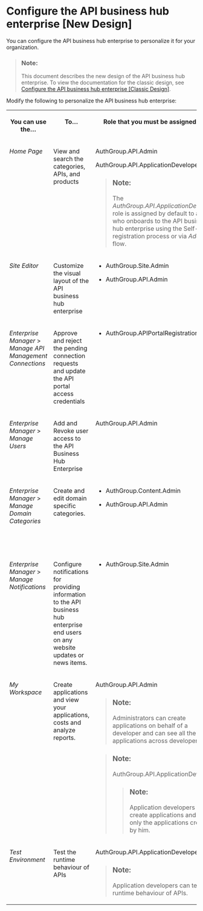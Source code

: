 <!-- loio54b4607902a446e39d8a6ba45ce63d6b -->

# Configure the API business hub enterprise \[New Design\]

You can configure the API business hub enterprise to personalize it for your organization.

> ### Note:  
> This document describes the new design of the API business hub enterprise. To view the documentation for the classic design, see [Configure the API business hub enterprise \[Classic Design\]](configure-the-api-business-hub-enterprise-classic-design-7b71b16.md).

Modify the following to personalize the API business hub enterprise:


<table>
<tr>
<th valign="top">

You can use the…



</th>
<th valign="top">

To…



</th>
<th valign="top">

Role that you must be assigned to…



</th>
<th valign="top">

For more information, see…



</th>
</tr>
<tr>
<td valign="top">

 *Home Page* 



</td>
<td valign="top">

View and search the categories, APIs, and products



</td>
<td valign="top">

AuthGroup.API.Admin

AuthGroup.API.ApplicationDeveloper

> ### Note:  
> The *AuthGroup.API.ApplicationDeveloper* role is assigned by default to a user who onboards to the API business hub enterprise using the Self-registration process or via *Add User* flow.



</td>
<td valign="top">

 [Register on API business hub enterprise](register-on-api-business-hub-enterprise-c85fafe.md) 



</td>
</tr>
<tr>
<td valign="top">

 *Site Editor* 



</td>
<td valign="top">

Customize the visual layout of the API business hub enterprise



</td>
<td valign="top">

-   AuthGroup.Site.Admin

-   AuthGroup.API.Admin




</td>
<td valign="top">

 [Customize the Visual Format of the API business hub enterprise](customize-the-visual-format-of-the-api-business-hub-enterprise-2eacd52.md) 



</td>
</tr>
<tr>
<td valign="top">

 *Enterprise Manager* \> *Manage API Management Connections* 



</td>
<td valign="top">

Approve and reject the pending connection requests and update the API portal access credentials



</td>
<td valign="top">

-   AuthGroup.APIPortalRegistration




</td>
<td valign="top">

 [Approve the Pending Connection Requests \[New Design\]](../APIM-Initial-Setup/approve-the-pending-connection-requests-new-design-e296f80.md) 



</td>
</tr>
<tr>
<td valign="top">

 *Enterprise Manager* \> *Manage Users* 



</td>
<td valign="top">

Add and Revoke user access to the API Business Hub Enterprise



</td>
<td valign="top">

AuthGroup.API.Admin



</td>
<td valign="top">

[Managing the Access Request of the Users \[New Design\]](managing-the-access-request-of-the-users-new-design-8b79ee8.md)

[Revoke Access \[New Design\]](revoke-access-new-design-ce609bb.md)



</td>
</tr>
<tr>
<td valign="top">

 *Enterprise Manager* \> *Manage Domain Categories* 



</td>
<td valign="top">

Create and edit domain specific categories.



</td>
<td valign="top">

-   AuthGroup.Content.Admin

-   AuthGroup.API.Admin




</td>
<td valign="top">

[Manage Domain Categories \[New Design\]](manage-domain-categories-new-design-bd9691d.md)

Also, to add the *AuthGroup.Content.Admin* role, see the table in [Manage Domain Categories \[New Design\]](manage-domain-categories-new-design-bd9691d.md).



</td>
</tr>
<tr>
<td valign="top">

 *Enterprise Manager* \> *Manage Notifications* 



</td>
<td valign="top">

Configure notifications for providing information to the API business hub enterprise end users on any website updates or news items.



</td>
<td valign="top">

-   AuthGroup.Site.Admin




</td>
<td valign="top">

 [Manage Notifications \[New Design\]](manage-notifications-new-design-df32457.md) 



</td>
</tr>
<tr>
<td valign="top">

 *My Workspace* 



</td>
<td valign="top">

Create applications and view your applications, costs and analyze reports.



</td>
<td valign="top">

AuthGroup.API.Admin

> ### Note:  
> Administrators can create applications on behalf of a developer and can see all the applications across developers.

> ### Note:  
> AuthGroup.API.ApplicationDeveloper
> 
> > ### Note:  
> > Application developers can create applications and see only the applications created by him.



</td>
<td valign="top">

 [Create an Application \[New Design\]](create-an-application-new-design-a501a6d.md) 



</td>
</tr>
<tr>
<td valign="top">

 *Test Environment* 



</td>
<td valign="top">

Test the runtime behaviour of APIs



</td>
<td valign="top">

AuthGroup.API.ApplicationDeveloper

> ### Note:  
> Application developers can test the runtime behaviour of APIs.



</td>
<td valign="top">

 [Test Runtime Behavior of APIs \[New Design\]](test-runtime-behavior-of-apis-new-design-15c7d52.md) 



</td>
</tr>
</table>

